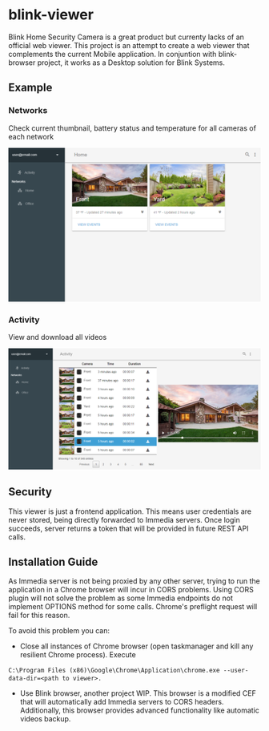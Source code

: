 # blink-viewer
Blink Home Security Camera is a great product but currenty lacks of an official web viewer. This project is an attempt to create a web viewer that complements the current Mobile application. In conjuntion with blink-browser project, it works as a Desktop solution for Blink Systems. 

## Example
### Networks
Check current thumbnail, battery status and temperature for all cameras of each network

![](img/example1.png)
### Activity
View and download all videos

![](img/example2.png)

## Security
This viewer is just a frontend application. This means user credentials are never stored, being directly forwarded to Immedia servers. 
Once login succeeds, server returns a token that will be provided in future REST API calls. 

## Installation Guide
As Immedia server is not being proxied by any other server, trying to run the application in a Chrome browser will incur in CORS problems. 
Using CORS plugin will not solve the problem as some Immedia endpoints do not implement OPTIONS method for some calls. Chrome's preflight request 
will fail for this reason. 

To avoid this problem you can:

* Close all instances of Chrome browser (open taskmanager and kill any resilient Chrome process). Execute 
```
C:\Program Files (x86)\Google\Chrome\Application\chrome.exe --user-data-dir=<path to viewer>. 
```

* Use Blink browser, another project WIP. This browser is a modified CEF that will automatically add Immedia servers to CORS headers. 
Additionally, this browser provides advanced functionality like automatic videos backup.
